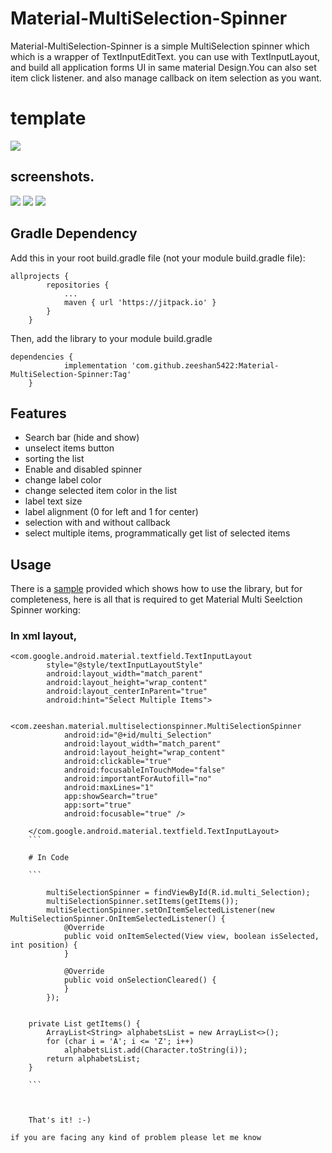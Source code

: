 # Material-MultiSelection-Spinner
Material-MultiSelection-Spinner is a simple MultiSelection spinner which which is a wrapper of TextInputEditText. you can use with TextInputLayout, and build all application forms UI in same material Design.You can also set item click listener. and also manage callback on item selection as you want.


# template

![](https://github.com/zeeshan5422/Material-MultiSelection-Spinner/tree/master/app/demo/demo.gif)

## screenshots.
![](https://github.com/zeeshan5422/Material-MultiSelection-Spinner/tree/master/app/demo/img-1.jpeg)
![](https://github.com/zeeshan5422/Material-MultiSelection-Spinner/tree/master/app/demo/img-2.jpeg)
![](https://github.com/zeeshan5422/Material-MultiSelection-Spinner/tree/master/app/demo/img-3.jpeg)


## Gradle Dependency

Add this in your root build.gradle file (not your module build.gradle file):

```
allprojects {
		repositories {
			...
			maven { url 'https://jitpack.io' }
		}
	}
  ```
  
Then, add the library to your module build.gradle

```
dependencies {
	        implementation 'com.github.zeeshan5422:Material-MultiSelection-Spinner:Tag'
	}
  ```
  
  ## Features

* Search bar (hide and show)
* unselect items button
* sorting the list
* Enable and disabled spinner
* change label color
* change selected item color in the list
* label text size
* label alignment (0 for left and 1 for center)
* selection with and without callback
* select multiple items, programmatically get list of selected items 
  
  
  
## Usage

There is a [sample](https://github.com/zeeshan5422/Material-MultiSelection-Spinner/tree/master/app/src/main) provided which shows how to use the library, but for completeness, here is all that is required to get Material Multi Seelction Spinner working:

### In xml layout,
```
<com.google.android.material.textfield.TextInputLayout
        style="@style/textInputLayoutStyle"
        android:layout_width="match_parent"
        android:layout_height="wrap_content"
        android:layout_centerInParent="true"
        android:hint="Select Multiple Items">

        <com.zeeshan.material.multiselectionspinner.MultiSelectionSpinner
            android:id="@+id/multi_Selection"
            android:layout_width="match_parent"
            android:layout_height="wrap_content"
            android:clickable="true"
            android:focusableInTouchMode="false"
            android:importantForAutofill="no"
            android:maxLines="1"
            app:showSearch="true"
            app:sort="true"
            android:focusable="true" />

    </com.google.android.material.textfield.TextInputLayout>
    ```
    
    # In Code
    
    ```

        multiSelectionSpinner = findViewById(R.id.multi_Selection);
        multiSelectionSpinner.setItems(getItems());
        multiSelectionSpinner.setOnItemSelectedListener(new MultiSelectionSpinner.OnItemSelectedListener() {
            @Override
            public void onItemSelected(View view, boolean isSelected, int position) {
            }

            @Override
            public void onSelectionCleared() {
            }
        });
    

    private List getItems() {
        ArrayList<String> alphabetsList = new ArrayList<>();
        for (char i = 'A'; i <= 'Z'; i++)
            alphabetsList.add(Character.toString(i));
        return alphabetsList;
    }
    
    ```
    
    
    
    That's it! :-)

if you are facing any kind of problem please let me know

